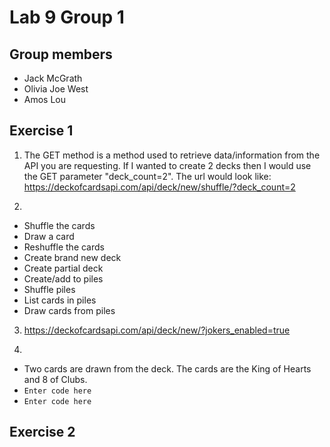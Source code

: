 # Lab 9 Group 1

## Group members
* Jack McGrath
* Olivia Joe West
* Amos Lou

## Exercise 1
1. The GET method is a method used to retrieve data/information from the API you are requesting. 
If I wanted to create 2 decks then I would use the GET parameter "deck_count=2". The url would look like: https://deckofcardsapi.com/api/deck/new/shuffle/?deck_count=2

2. 
* Shuffle the cards
* Draw a card
* Reshuffle the cards
* Create brand new deck
* Create partial deck
* Create/add to piles
* Shuffle piles
* List cards in piles
* Draw cards from piles

3. https://deckofcardsapi.com/api/deck/new/?jokers_enabled=true

4. 
* Two cards are drawn from the deck. The cards are the King of Hearts and 8 of Clubs.
* ``` Enter code here ```
* ``` Enter code here ```

## Exercise 2
